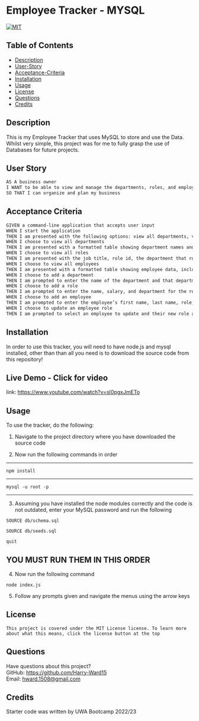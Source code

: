 # Employee Tracker - MYSQL
[![MIT](https://img.shields.io/badge/License-MIT-yellow?style=for-the-badge)](https://opensource.org/licenses/MIT)

## Table of Contents
* [Description](#description)
* [User-Story](#user-story)
* [Acceptance-Criteria](#acceptance-criteria)
* [Installation](#installation)
* [Usage](#usage)
* [License](#license)
* [Questions](#questions)
* [Credits](#credits)

## Description

This is my Employee Tracker that uses MySQL to store and use the Data. Whilst very simple, this project was for me to fully grasp the use of Databases for future projects.

## User Story

```md
AS A business owner
I WANT to be able to view and manage the departments, roles, and employees in my company
SO THAT I can organize and plan my business
```

## Acceptance Criteria

```md
GIVEN a command-line application that accepts user input
WHEN I start the application
THEN I am presented with the following options: view all departments, view all roles, view all employees, add a department, add a role, add an employee, and update an employee role
WHEN I choose to view all departments
THEN I am presented with a formatted table showing department names and department ids
WHEN I choose to view all roles
THEN I am presented with the job title, role id, the department that role belongs to, and the salary for that role
WHEN I choose to view all employees
THEN I am presented with a formatted table showing employee data, including employee ids, first names, last names, job titles, departments, salaries, and managers that the employees report to
WHEN I choose to add a department
THEN I am prompted to enter the name of the department and that department is added to the database
WHEN I choose to add a role
THEN I am prompted to enter the name, salary, and department for the role and that role is added to the database
WHEN I choose to add an employee
THEN I am prompted to enter the employee’s first name, last name, role, and manager, and that employee is added to the database
WHEN I choose to update an employee role
THEN I am prompted to select an employee to update and their new role and this information is updated in the database 
```

## Installation

In order to use this tracker, you will need to have node.js and mysql installed, other than than all you need is to download the source code from this repository!

## Live Demo - Click for video

link: https://www.youtube.com/watch?v=sI0pgxJmETo

## Usage

To use the tracker, do the following:

1) Navigate to the project directory where you have downloaded the source code

2) Now run the following commands in order
----------

``` 
npm install 
```
----------
```
mysql -u root -p
```
----------

3) Assuming you have installed the node modules correctly and the code is not outdated, enter your MySQL password and run the following
```
SOURCE db/schema.sql
```
```
SOURCE db/seeds.sql
```
```
quit
```
YOU MUST RUN THEM IN THIS ORDER
----------
4) Now run the following command
```
node index.js
```
5) Follow any prompts given and navigate the menus using the arrow keys


## License

  ```
  This project is covered under the MIT License license. To learn more about what this means, click the license button at the top
  ```

## Questions

Have questions about this project?\
GitHub: https://github.com/Harry-Ward15 \
Email: hward.1508@gmail.com

## Credits

Starter code was written by UWA Bootcamp 2022/23
